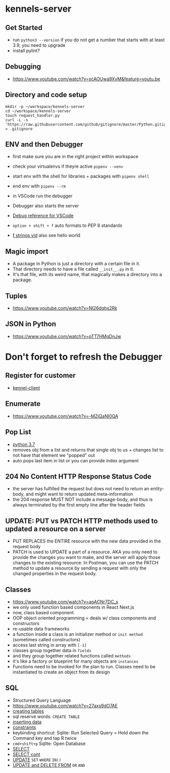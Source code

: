 # kennels-server

## Get Started
- run `python3 --version` if you do not get a number that starts with at least 3.9, you need to upgrade
- install pylint?

## Debugging
- https://www.youtube.com/watch?v=scAOUwa9XvM&feature=youtu.be 

## Directory and code setup
```
mkdir -p ~/workspace/kennels-server
cd ~/workspace/kennels-server
touch request_handler.py
curl -L -s 'https://raw.githubusercontent.com/github/gitignore/master/Python.gitignore' > .gitignore
```

## ENV and then Debugger
- first make sure you are in the right project within workspace
- check your virtualenvs if theyre active `pipenv --venv`
- start env with the shell for libraries + packages with `pipenv shell`
- end env with `pipenv --rm`
- in VSCode run the debugger
- Debugger also starts the server
- [Debug reference for VSCode](https://www.youtube.com/watch?v=scAOUwa9XvM)

- `option + shift + f` auto formats to PEP 8 standards
- [f strings vid](https://www.youtube.com/watch?v=o0mvgsPQ8Jg) also see hello world

## Magic import
- A package in Python is just a directory with a certain file in it.
- That directory needs to have a file called `__init__.py` in it.
- It's that file, with its weird name, that magically makes a directory into a package.

## Tuples 
- https://www.youtube.com/watch?v=NI26dqhs2Rk

## JSON in Python
- https://www.youtube.com/watch?v=pTT7HMqDnJw 

# Don't forget to refresh the Debugger

## Register for customer 
- [kennel-client](https://github.com/AngieMGonzalez/kennel-client/blob/main/src/components/auth/Register.js)

## Enumerate
- https://www.youtube.com/watch?v=-MZiQaNI0QA

## Pop List
- [python 3.7](https://www.youtube.com/watch?v=SUOX1-gMWPw)
- removes obj from a list and returns that single obj to us + changes list to not have that element we "popped" out
- auto pops last item in list or you can provide index argument

## 204 No Content HTTP Response Status Code
- the server has fulfilled the request but does not need to return an entity-body, and might want to return updated meta-information
- the 204 response MUST NOT include a message-body, and thus is always terminated by the first empty line after the header fields

## UPDATE: PUT vs PATCH HTTP methods used to updated a resource on a server
- PUT REPLACES the ENTIRE resource with the new data provided in the request body
- PATCH is used to UPDATE a part of a resource. AKA you only need to provide the changes you want to make, and the server will apply those changes to the existing resource. In Postman, you can use the PATCH method to update a resource by sending a request with only the changed properties in the request body. 

## Classes
- https://www.youtube.com/watch?v=apACNr7DC_s 
- we only used function based components in React Next.js
- now, class based component
- OOP object oriented programming = deals w/ class components and constructors
- re-usable data frameworks 
- a function inside a class is an initializer method or `init method` (sometimes called constructors)
- access last string in array with `[-1]`
- classes group together data in `fields`
- and they group together related functions called `methods` 
- it's like a factory or blueprint for many objects are `instances` 
- Functions need to be invoked for the plan to run. Classes need to be instantiated to create an object from its design

## SQL
- Structured Query Language
- https://www.youtube.com/watch?v=27axs9dO7AE
- [creating tables](https://www.youtube.com/watch?v=SPPTQwx4FfE&t=300s)
- sql reserve words: `CREATE TABLE`
- [inserting data](https://www.youtube.com/watch?v=3Qq93zqO3GE)
- [constraints](https://www.youtube.com/watch?v=9WP35xwZ3tk)
- keybinding shortcut: Sqlite: Run Selected Query = Hold down the Command key and tap R twice
- `cmd+shift+p` Sqlite: Open Database
- [SELECT](https://www.youtube.com/watch?v=YufocuHbYZo)
- [SELECT cont](https://www.youtube.com/watch?v=PkJKzR_sClM)
- [UPDATE](https://www.youtube.com/watch?v=cd-hSl7_pGQ) `SET` `WHERE` `IN()`
- [UPDATE and DELETE FROM](https://www.youtube.com/watch?v=rT7BhXLfhds) `OR` `AND`

